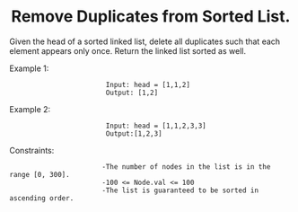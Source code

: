 <h1 align="center">Remove Duplicates from Sorted List.</h1>


Given the head of a sorted linked list, delete all duplicates such that each element appears only once. Return the linked list sorted as well.

Example 1:

                            Input: head = [1,1,2]
                            Output: [1,2]
                           
Example 2:

                            Input: head = [1,1,2,3,3]
                            Output:[1,2,3]

                           

Constraints:

                           -The number of nodes in the list is in the range [0, 300].
                           -100 <= Node.val <= 100
                           -The list is guaranteed to be sorted in ascending order.